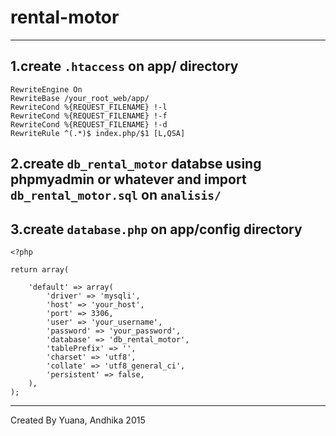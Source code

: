 # rental-motor
---------------------
1.create `.htaccess` on app/ directory
------------------------------------
```
RewriteEngine On
RewriteBase /your_root_web/app/
RewriteCond %{REQUEST_FILENAME} !-l
RewriteCond %{REQUEST_FILENAME} !-f
RewriteCond %{REQUEST_FILENAME} !-d
RewriteRule ^(.*)$ index.php/$1 [L,QSA]
```
2.create `db_rental_motor` databse using phpmyadmin or whatever and import `db_rental_motor.sql` on `analisis/`
------------------------------------

3.create `database.php` on app/config directory
------------------------------------
```
<?php

return array(
    
    'default' => array(
        'driver' => 'mysqli',
        'host' => 'your_host',
        'port' => 3306,
        'user' => 'your_username',
        'password' => 'your_password',
        'database' => 'db_rental_motor',
        'tablePrefix' => '',
        'charset' => 'utf8',
        'collate' => 'utf8_general_ci',
        'persistent' => false,
    ),
);
```
-----------------------------------
Created By Yuana, Andhika 2015
